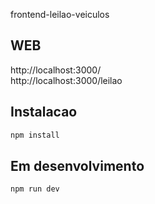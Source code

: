 frontend-leilao-veiculos

## WEB 
http://localhost:3000/  
http://localhost:3000/leilao

## Instalacao
```bash
npm install
```

## Em desenvolvimento

```bash
npm run dev
```
